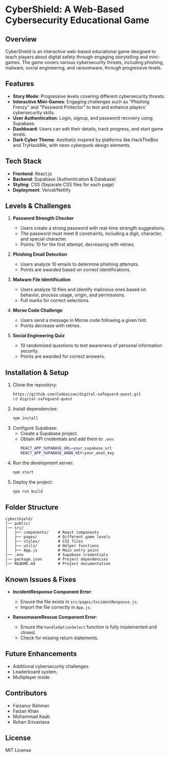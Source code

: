 # CyberShield: A Web-Based Cybersecurity Educational Game

## Overview
CyberShield is an interactive web-based educational game designed to teach players about digital safety through engaging storytelling and mini-games. The game covers various cybersecurity threats, including phishing, malware, social engineering, and ransomware, through progressive levels.

## Features
- **Story Mode**: Progressive levels covering different cybersecurity threats.
- **Interactive Mini-Games**: Engaging challenges such as "Phishing Frenzy" and "Password Protector" to test and enhance players' cybersecurity skills.
- **User Authentication**: Login, signup, and password recovery using Supabase.
- **Dashboard**: Users can edit their details, track progress, and start game levels.
- **Dark Cyber Theme**: Aesthetic inspired by platforms like HackTheBox and TryHackMe, with neon cyberpunk design elements.

## Tech Stack
- **Frontend**: React.js
- **Backend**: Supabase (Authentication & Database)
- **Styling**: CSS (Separate CSS files for each page)
- **Deployment**: Vercel/Netlify

## Levels & Challenges
1. **Password Strength Checker**
   - Users create a strong password with real-time strength suggestions.
   - The password must meet 8 constraints, including a digit, character, and special character.
   - Points: 10 for the first attempt, decreasing with retries.

2. **Phishing Email Detection**
   - Users analyze 10 emails to determine phishing attempts.
   - Points are awarded based on correct identifications.

3. **Malware File Identification**
   - Users analyze 10 files and identify malicious ones based on behavior, process usage, origin, and permissions.
   - Full marks for correct selections.

4. **Morse Code Challenge**
   - Users send a message in Morse code following a given hint.
   - Points decrease with retries.

5. **Social Engineering Quiz**
   - 10 randomized questions to test awareness of personal information security.
   - Points are awarded for correct answers.

## Installation & Setup
1. Clone the repository:
   ```sh
   https://github.com/Codeaizan/digital-safeguard-quest.git
   cd digital-safeguard-quest
   ```
2. Install dependencies:
   ```sh
   npm install
   ```
3. Configure Supabase:
   - Create a Supabase project.
   - Obtain API credentials and add them to `.env`:
     ```sh
     REACT_APP_SUPABASE_URL=your_supabase_url
     REACT_APP_SUPABASE_ANON_KEY=your_anon_key
     ```
4. Run the development server:
   ```sh
   npm start
   ```
5. Deploy the project:
   ```sh
   npm run build
   ```

## Folder Structure
```
cybershield/
│── public/
│── src/
│   ├── components/    # React components
│   ├── pages/         # Different game levels
│   ├── styles/        # CSS files
│   ├── utils/         # Helper functions
│   ├── App.js         # Main entry point
│── .env               # Supabase credentials
│── package.json       # Project dependencies
│── README.md          # Project documentation
```

## Known Issues & Fixes
- **IncidentResponse Component Error**:
  - Ensure the file exists in `src/pages/IncidentResponse.js`.
  - Import the file correctly in `App.js`.
  
- **RansomwareRescue Component Error**:
  - Ensure the `handleOptionSelect` function is fully implemented and closed.
  - Check for missing return statements.

## Future Enhancements
- Additional cybersecurity challenges.
- Leaderboard system.
- Multiplayer mode.

## Contributors
- Faizanur Rahman
- Faizan Khan
- Mohammad Kaab
- Rohan Srivastava

## License
MIT License

